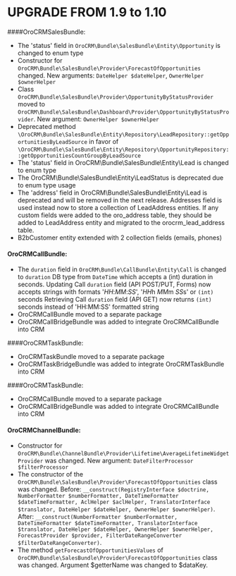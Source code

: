 UPGRADE FROM 1.9 to 1.10
=======================

####OroCRMSalesBundle:
- The 'status' field in `OroCRM\Bundle\SalesBundle\Entity\Opportunity` is changed to enum type
- Constructor for `OroCRM\Bundle\SalesBundle\Provider\ForecastOfOpportunities` changed. New arguments: `DateHelper $dateHelper`, `OwnerHelper $ownerHelper`
- Class `OroCRM\Bundle\SalesBundle\Provider\OpportunityByStatusProvider` moved to `OroCRM\Bundle\SalesBundle\Dashboard\Provider\OpportunityByStatusProvider`. New argument: `OwnerHelper $ownerHelper`
- Deprecated method `\OroCRM\Bundle\SalesBundle\Entity\Repository\LeadRepository::getOpportunitiesByLeadSource`
  in favor of `\OroCRM\Bundle\SalesBundle\Entity\Repository\OpportunityRepository::getOpportunitiesCountGroupByLeadSource`
- The 'status' field in OroCRM\Bundle\SalesBundle\Entity\Lead is changed to enum type
- The OroCRM\Bundle\SalesBundle\Entity\LeadStatus is deprecated due to enum type usage
- The 'address' field in OroCRM\Bundle\SalesBundle\Entity\Lead is deprecated and will be removed in the next release. Addresses field is used instead now to store a collection of LeadAddress entities.
 If any custom fields were added to the oro_address table, they should be added to LeadAddress entity and migrated to the orocrm_lead_address table.
- B2bCustomer entity extended with 2 collection fields (emails, phones)

#### OroCRMCallBundle:
- The `duration` field in `OroCRM\Bundle\CallBundle\Entity\Call` is changed to `duration` DB type 
from `DateTime` which accepts a (int) duration in seconds.
Updating Call `duration` field (API POST/PUT, Forms) now accepts strings with formats '*HH*:*MM*:*SS*', '*HH*h *MM*m *SS*s' or `(int)` seconds
Retrieving Call `duration` field (API GET) now returns `(int)` seconds instead of 'HH:MM:SS' formatted string
- OroCRMCallBundle moved to a separate package
- OroCRMCallBridgeBundle was added to integrate OroCRMCallBundle into CRM

####OroCRMTaskBundle:
- OroCRMTaskBundle moved to a separate package
- OroCRMTaskBridgeBundle was added to integrate OroCRMTaskBundle into CRM

####OroCRMTaskBundle:
- OroCRMCallBundle moved to a separate package
- OroCRMCallBridgeBundle was added to integrate OroCRMCallBundle into CRM

#### OroCRMChannelBundle:
- Constructor for `OroCRM\Bundle\ChannelBundle\Provider\Lifetime\AverageLifetimeWidgetProvider` was changed. New argument: `DateFilterProcessor $filterProcessor`
- The constructor of the `OroCRM\Bundle\SalesBundle\Provider\ForecastOfOpportunities` class was changed.
    Before: `__construct(RegistryInterface $doctrine, NumberFormatter $numberFormatter, DateTimeFormatter $dateTimeFormatter, AclHelper $aclHelper, TranslatorInterface $translator, DateHelper $dateHelper, OwnerHelper $ownerHelper)`.
    After: `__construct(NumberFormatter $numberFormatter, DateTimeFormatter $dateTimeFormatter, TranslatorInterface $translator, DateHelper $dateHelper, OwnerHelper $ownerHelper, ForecastProvider $provider, FilterDateRangeConverter $filterDateRangeConverter)`.
- The method `getForecastOfOpportunitiesValues` of `OroCRM\Bundle\SalesBundle\Provider\ForecastOfOpportunities` class was changed. Argument $getterName was changed to $dataKey.
